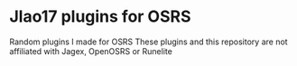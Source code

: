 # Jlao17 plugins for OSRS
Random plugins I made for OSRS
These plugins and this repository are not affiliated with Jagex, OpenOSRS or Runelite
